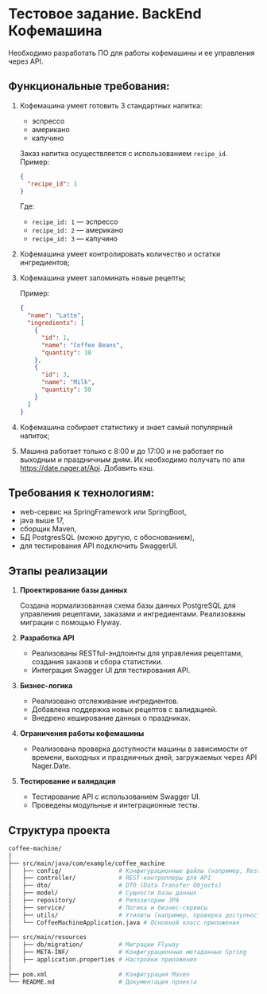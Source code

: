 # Тестовое задание. BackEnd Кофемашина
Необходимо разработать ПО для работы кофемашины и ее управления через API.

## Функциональные требования:
1. Кофемашина умеет готовить 3 стандартных напитка:
    - эспрессо
    - американо
    - капучино

    Заказ напитка осуществляется с использованием `recipe_id`.  
    Пример:
    ```json
    {
      "recipe_id": 1
    }
    ```
    Где:
    - `recipe_id: 1` — эспрессо
    - `recipe_id: 2` — американо
    - `recipe_id: 3` — капучино
2. Кофемашина умеет контролировать количество и остатки ингредиентов;
3. Кофемашина умеет запоминать новые рецепты;

    Пример:
    ```json
    {
      "name": "Latte",
      "ingredients": [
        {
          "id": 1,
          "name": "Coffee Beans",
          "quantity": 10
        },
        {
          "id": 3,
          "name": "Milk",
          "quantity": 50
        }
      ]
    }
    ```
4. Кофемашина собирает статистику и знает самый популярный напиток;
5. Машина работает только с 8:00 и до 17:00 и не работает по выходным и праздничным дням. Их необходимо получать по апи https://date.nager.at/Api. Добавить кэш.

## Требования к технологиям:
- web-сервис на SpringFramework или SpringBoot,
- java выше 17,
- сборщик Maven,
- БД PostgresSQL (можно другую, с обоснованием),
- для тестирования API подключить SwaggerUI.


## Этапы реализации

1. **Проектирование базы данных**

    Создана нормализованная схема базы данных PostgreSQL для управления рецептами, заказами и ингредиентами. Реализованы миграции с помощью Flyway.

2. **Разработка API**

    - Реализованы RESTful-эндпоинты для управления рецептами, создания заказов и сбора статистики.
    - Интеграция Swagger UI для тестирования API.

3. **Бизнес-логика**

    - Реализовано отслеживание ингредиентов.
    - Добавлена поддержка новых рецептов с валидацией.
    - Внедрено кеширование данных о праздниках.

4. **Ограничения работы кофемашины**

    - Реализована проверка доступности машины в зависимости от времени, выходных и праздничных дней, загружаемых через API Nager.Date.

5. **Тестирование и валидация**

    - Тестирование API с использованием Swagger UI.
    - Проведены модульные и интеграционные тесты.


## Структура проекта
  ```bash
  coffee-machine/
  │
  ├── src/main/java/com/example/coffee_machine
  │   ├── config/                # Конфигурационные файлы (например, RestTemplate)
  │   ├── controller/            # REST-контроллеры для API
  │   ├── dto/                   # DTO (Data Transfer Objects)
  │   ├── model/                 # Сущности базы данных
  │   ├── repository/            # Репозитории JPA
  │   ├── service/               # Логика и бизнес-сервисы
  │   ├── utils/                 # Утилиты (например, проверка доступности машины)
  │   └── CoffeeMachineApplication.java # Основной класс приложения
  │
  ├── src/main/resources
  │   ├── db/migration/          # Миграции Flyway
  │   ├── META-INF/              # Конфигурационные метаданные Spring
  │   ├── application.properties # Настройки приложения
  │
  ├── pom.xml                    # Конфигурация Maven
  └── README.md                  # Документация проекта
  ```